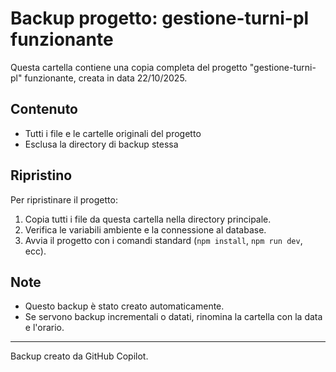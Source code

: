 # Backup progetto: gestione-turni-pl funzionante

Questa cartella contiene una copia completa del progetto "gestione-turni-pl" funzionante, creata in data 22/10/2025.

## Contenuto
- Tutti i file e le cartelle originali del progetto
- Esclusa la directory di backup stessa

## Ripristino
Per ripristinare il progetto:
1. Copia tutti i file da questa cartella nella directory principale.
2. Verifica le variabili ambiente e la connessione al database.
3. Avvia il progetto con i comandi standard (`npm install`, `npm run dev`, ecc).

## Note
- Questo backup è stato creato automaticamente.
- Se servono backup incrementali o datati, rinomina la cartella con la data e l'orario.

---
Backup creato da GitHub Copilot.
